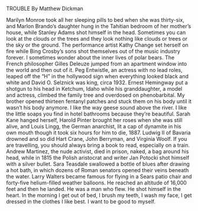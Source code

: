 TROUBLE
By Matthew Dickman

Marilyn Monroe took all her sleeping pills
to bed when she was thirty-six, and Marlon Brando’s daughter
hung in the Tahitian bedroom
of her mother’s house,
while Stanley Adams shot himself in the head. Sometimes
you can look at the clouds or the trees
and they look nothing like clouds or trees or the sky or the ground.
The performance artist Kathy Change
set herself on fire while Bing Crosby’s sons shot themselves
out of the music industry forever.
I sometimes wonder about the inner lives of polar bears. The French
philosopher Gilles Deleuze jumped
from an apartment window into the world
and then out of it. Peg Entwistle, an actress with no lead
roles, leaped off the “H” in the hollywood sign
when everything looked black and white
and David O. Selznick was king, circa 1932. Ernest Hemingway
put a shotgun to his head in Ketchum, Idaho
while his granddaughter, a model and actress, climbed the family tree
and overdosed on phenobarbital. My brother opened
thirteen fentanyl patches and stuck them on his body
until it wasn’t his body anymore. I like
the way geese sound above the river. I like
the little soaps you find in hotel bathrooms because they’re beautiful.
Sarah Kane hanged herself, Harold Pinter
brought her roses when she was still alive,
and Louis Lingg, the German anarchist, lit a cap of dynamite
in his own mouth
though it took six hours for him
to die, 1887. Ludwig II of Bavaria drowned
and so did Hart Crane, John Berryman, and Virginia Woolf. If you are
travelling, you should always bring a book to read, especially
on a train. Andrew Martinez, the nude activist, died
in prison, naked, a bag
around his head, while in 1815 the Polish aristocrat and writer
Jan Potocki shot himself with a silver bullet.
Sara Teasdale swallowed a bottle of blues
after drawing a hot bath,
in which dozens of Roman senators opened their veins beneath the water.
Larry Walters became famous
for flying in a Sears patio chair and forty-five helium-filled
weather balloons. He reached an altitude of 16,000 feet
and then he landed. He was a man who flew.
He shot himself in the heart. In the morning I get out of bed, I brush
my teeth, I wash my face, I get dressed in the clothes I like best.
I want to be good to myself.
